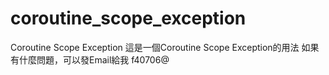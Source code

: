 # coroutine_scope_exception
Coroutine Scope Exception
這是一個Coroutine Scope Exception的用法
如果有什麼問題，可以發Email給我
f40706@
